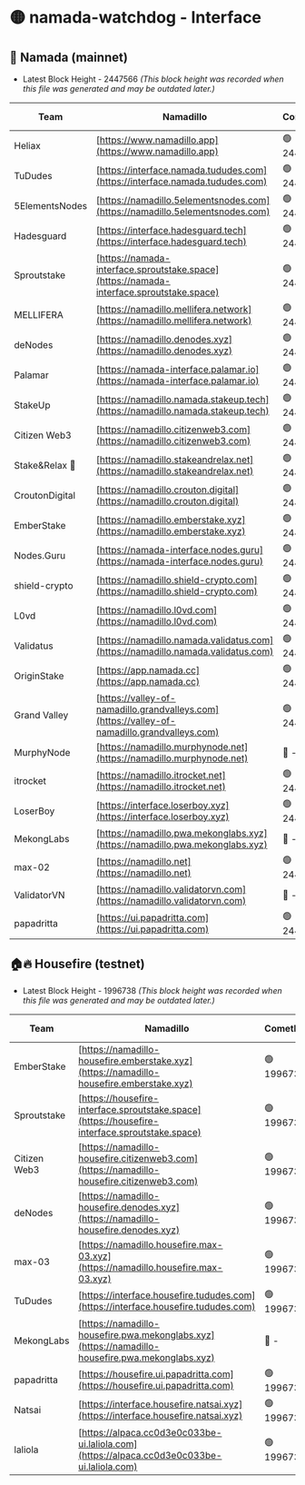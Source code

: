 # 🟡 namada-watchdog - Interface

## 🚀 Namada (mainnet)
- Latest Block Height - 2447566 *(This block height was recorded when this file was generated and may be outdated later.)*

| Team | Namadillo | CometBFT | Indexer | MASP Indexer |
|-|-|-|-|-|
| Heliax | [https://www.namadillo.app](https://www.namadillo.app) | 🟢 2447533 | 🟢 2447533 | 🟢 2447533 |
| TuDudes | [https://interface.namada.tududes.com](https://interface.namada.tududes.com) | 🟢 2447533 | 🟢 2447533 | 🟢 2447533 |
| 5ElementsNodes | [https://namadillo.5elementsnodes.com](https://namadillo.5elementsnodes.com) | 🟢 2447534 | 🟢 2447534 | 🔴 - |
| Hadesguard | [https://interface.hadesguard.tech](https://interface.hadesguard.tech) | 🟢 2447541 | 🟢 2447541 | 🟢 2447541 |
| Sproutstake | [https://namada-interface.sproutstake.space](https://namada-interface.sproutstake.space) | 🟢 2447541 | 🟢 2447541 | 🟢 2447541 |
| MELLIFERA | [https://namadillo.mellifera.network](https://namadillo.mellifera.network) | 🟢 2447543 | 🟢 2447542 | 🟢 2447542 |
| deNodes | [https://namadillo.denodes.xyz](https://namadillo.denodes.xyz) | 🟢 2447543 | 🟢 2447543 | 🟢 2447543 |
| Palamar | [https://namada-interface.palamar.io](https://namada-interface.palamar.io) | 🟢 2447544 | 🟢 2447544 | 🟢 2447544 |
| StakeUp | [https://namadillo.namada.stakeup.tech](https://namadillo.namada.stakeup.tech) | 🟢 2447545 | 🟢 2447545 | 🟢 2447545 |
| Citizen Web3 | [https://namadillo.citizenweb3.com](https://namadillo.citizenweb3.com) | 🟢 2447546 | 🟢 2447545 | 🟢 2447546 |
| Stake&Relax 🦥 | [https://namadillo.stakeandrelax.net](https://namadillo.stakeandrelax.net) | 🟢 2447547 | 🟢 2447546 | 🟢 2447547 |
| CroutonDigital | [https://namadillo.crouton.digital](https://namadillo.crouton.digital) | 🟢 2447547 | 🟢 2447547 | 🟢 2447547 |
| EmberStake | [https://namadillo.emberstake.xyz](https://namadillo.emberstake.xyz) | 🟢 2447548 | 🟢 2447548 | 🟢 2447547 |
| Nodes.Guru | [https://namada-interface.nodes.guru](https://namada-interface.nodes.guru) | 🟢 2447549 | 🟢 2447548 | 🟢 2447549 |
| shield-crypto | [https://namadillo.shield-crypto.com](https://namadillo.shield-crypto.com) | 🟢 2447549 | 🟢 2447549 | 🟢 2447550 |
| L0vd | [https://namadillo.l0vd.com](https://namadillo.l0vd.com) | 🟢 2447550 | 🔴 2434325 | 🟢 2447551 |
| Validatus | [https://namadillo.namada.validatus.com](https://namadillo.namada.validatus.com) | 🟢 2447551 | 🟢 2447551 | 🟢 2447551 |
| OriginStake | [https://app.namada.cc](https://app.namada.cc) | 🟢 2447552 | 🟢 2447552 | 🟢 2447552 |
| Grand Valley | [https://valley-of-namadillo.grandvalleys.com](https://valley-of-namadillo.grandvalleys.com) | 🟢 2447553 | 🟢 2447553 | 🟢 2447553 |
| MurphyNode | [https://namadillo.murphynode.net](https://namadillo.murphynode.net) | 🔴 - | 🔴 - | 🔴 - |
| itrocket | [https://namadillo.itrocket.net](https://namadillo.itrocket.net) | 🟢 2447556 | 🟢 2447556 | 🟢 2447556 |
| LoserBoy | [https://interface.loserboy.xyz](https://interface.loserboy.xyz) | 🟢 2447557 | 🟢 2447557 | 🟢 2447557 |
| MekongLabs | [https://namadillo.pwa.mekonglabs.xyz](https://namadillo.pwa.mekonglabs.xyz) | 🔴 - | 🔴 - | 🔴 - |
| max-02 | [https://namadillo.net](https://namadillo.net) | 🟢 2447558 | 🟢 2447558 | 🟢 2447560 |
| ValidatorVN | [https://namadillo.validatorvn.com](https://namadillo.validatorvn.com) | 🔴 - | 🔴 - | 🔴 - |
| papadritta | [https://ui.papadritta.com](https://ui.papadritta.com) | 🟢 2447566 | 🟢 2447566 | 🟢 2447566 |

## 🏠🔥 Housefire (testnet)
- Latest Block Height - 1996738 *(This block height was recorded when this file was generated and may be outdated later.)*

| Team | Namadillo | CometBFT | Indexer | MASP Indexer |
|-|-|-|-|-|
| EmberStake | [https://namadillo-housefire.emberstake.xyz](https://namadillo-housefire.emberstake.xyz) | 🟢 1996733 | 🟢 1996732 | 🟢 1996732 |
| Sproutstake | [https://housefire-interface.sproutstake.space](https://housefire-interface.sproutstake.space) | 🟢 1996733 | 🟢 1996733 | 🟢 1996733 |
| Citizen Web3 | [https://namadillo-housefire.citizenweb3.com](https://namadillo-housefire.citizenweb3.com) | 🟢 1996734 | 🔴 1887621 | 🟢 1996734 |
| deNodes | [https://namadillo-housefire.denodes.xyz](https://namadillo-housefire.denodes.xyz) | 🟢 1996734 | 🟢 1996734 | 🟢 1996734 |
| max-03 | [https://namadillo.housefire.max-03.xyz](https://namadillo.housefire.max-03.xyz) | 🟢 1996735 | 🟢 1996735 | 🟢 1996735 |
| TuDudes | [https://interface.housefire.tududes.com](https://interface.housefire.tududes.com) | 🟢 1996736 | 🟢 1996736 | 🟢 1996736 |
| MekongLabs | [https://namadillo-housefire.pwa.mekonglabs.xyz](https://namadillo-housefire.pwa.mekonglabs.xyz) | 🔴 - | 🔴 - | 🔴 - |
| papadritta | [https://housefire.ui.papadritta.com](https://housefire.ui.papadritta.com) | 🟢 1996737 | 🔴 1978696 | 🟢 1996736 |
| Natsai | [https://interface.housefire.natsai.xyz](https://interface.housefire.natsai.xyz) | 🟢 1996737 | 🟢 1996737 | 🟢 1996737 |
| laliola | [https://alpaca.cc0d3e0c033be-ui.laliola.com](https://alpaca.cc0d3e0c033be-ui.laliola.com) | 🟢 1996738 | 🟢 1996738 | 🟢 1996738 |

